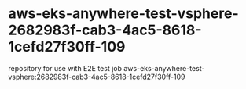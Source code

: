 # aws-eks-anywhere-test-vsphere-2682983f-cab3-4ac5-8618-1cefd27f30ff-109
repository for use with E2E test job aws-eks-anywhere-test-vsphere:2682983f-cab3-4ac5-8618-1cefd27f30ff-109
